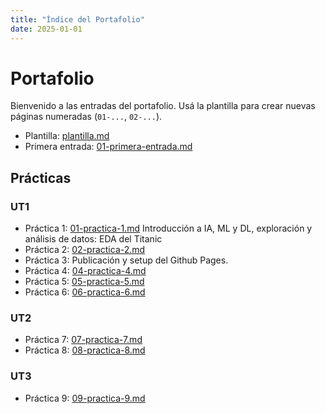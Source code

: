 ```yaml
---
title: "Índice del Portafolio"
date: 2025-01-01
---
```


# Portafolio

Bienvenido a las entradas del portafolio. Usá la plantilla para crear nuevas páginas numeradas
(`01-...`, `02-...`).

- Plantilla: [plantilla.md](plantilla.md)
- Primera entrada: [01-primera-entrada.md](01-primera-entrada.md)

## Prácticas
### UT1
- Práctica 1: [01-practica-1.md](01-practica-1.md) Introducción a IA, ML y DL, exploración y análisis de datos: EDA del Titanic
- Práctica 2: [02-practica-2.md](02-practica-2.md)
- Práctica 3: Publicación y setup del Github Pages.
- Práctica 4: [04-practica-4.md](04-practica-4.md)
- Práctica 5: [05-practica-5.md](05-practica-5.md)
- Práctica 6: [06-practica-6.md](06-practica-6.md)

### UT2
- Práctica 7: [07-practica-7.md](07-practica-7.md)
- Práctica 8: [08-practica-8.md](08-practica-8.md)

### UT3
- Práctica 9: [09-practica-9.md](09-practica-9.md)

